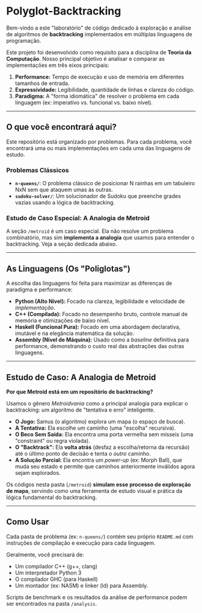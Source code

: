 # Polyglot-Backtracking

Bem-vindo a este "laboratório" de código dedicado à exploração e análise de algoritmos de **backtracking** implementados em múltiplas linguagens de programação.

Este projeto foi desenvolvido como requisito para a disciplina de **Teoria da Computação**. Nosso principal objetivo é analisar e comparar as implementações em três eixos principais:

1.  **Performance:** Tempo de execução e uso de memória em diferentes tamanhos de entrada.
2.  **Expressividade:** Legibilidade, quantidade de linhas e clareza do código.
3.  **Paradigma:** A "forma idiomática" de resolver o problema em cada linguagem (ex: imperativo vs. funcional vs. baixo nível).

---

## O que você encontrará aqui?

Este repositório está organizado por problemas. Para cada problema, você encontrará uma ou mais implementações em cada uma das linguagens de estudo.

### Problemas Clássicos

* **`n-queens/`**: O problema clássico de posicionar N rainhas em um tabuleiro NxN sem que ataquem umas às outras.
* **`sudoku-solver/`**: Um solucionador de Sudoku que preenche grades vazias usando a lógica de backtracking.

### Estudo de Caso Especial: A Analogia de Metroid

A seção `/metroid` é um caso especial. Ela não resolve um problema combinatório, mas sim **implementa a analogia** que usamos para entender o backtracking. Veja a seção dedicada abaixo.

---

## As Linguagens (Os "Poliglotas")

A escolha das linguagens foi feita para maximizar as diferenças de paradigma e performance:

* **Python (Alto Nível):** Focado na clareza, legibilidade e velocidade de *implementação*.
* **C++ (Compilada):** Focado no desempenho bruto, controle manual de memória e otimizações de baixo nível.
* **Haskell (Funcional Pura):** Focado em uma abordagem declarativa, imutável e na elegância matemática da solução.
* **Assembly (Nível de Máquina):** Usado como a *baseline* definitiva para performance, demonstrando o custo real das abstrações das outras linguagens.

---

## Estudo de Caso: A Analogia de Metroid

**Por que Metroid está em um repositório de backtracking?**

Usamos o gênero *Metroidvania* como a principal analogia para explicar o backtracking: um algoritmo de "tentativa e erro" inteligente.

* **O Jogo:** Samus (o algoritmo) explora um mapa (o espaço de busca).
* **A Tentativa:** Ela escolhe um caminho (uma "escolha" recursiva).
* **O Beco Sem Saída:** Ela encontra uma porta vermelha sem mísseis (uma "constraint" ou regra violada).
* **O "Backtrack":** Ela **volta atrás** (desfaz a escolha/retorna da recursão) até o último ponto de decisão e tenta o *outro* caminho.
* **A Solução Parcial:** Ela encontra um *power-up* (ex: Morph Ball), que muda seu estado e permite que caminhos anteriormente inválidos agora sejam explorados.

Os códigos nesta pasta (`/metroid`) **simulam esse processo de exploração de mapa**, servindo como uma ferramenta de estudo visual e prática da lógica fundamental do backtracking.

---

## Como Usar

Cada pasta de problema (ex: `n-queens/`) contém seu próprio `README.md` com instruções de compilação e execução para cada linguagem.

Geralmente, você precisará de:
* Um compilador C++ (g++, clang)
* Um interpretador Python 3
* O compilador GHC (para Haskell)
* Um montador (ex: NASM) e linker (ld) para Assembly.

Scripts de benchmark e os resultados da análise de performance podem ser encontrados na pasta `/analysis`.
